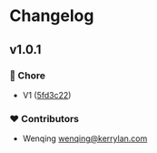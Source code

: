 # Changelog


## v1.0.1


### 🏡 Chore

- V1 ([5fd3c22](https://github.com/yisibell/nuxt-spritesmith/commit/5fd3c22))

### ❤️ Contributors

- Wenqing <wenqing@kerrylan.com>

